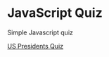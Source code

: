# JavaScript Quiz	

Simple Javascript quiz

[US Presidents Quiz](https://js-quiz-usa-prez.netlify.app/)

